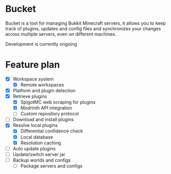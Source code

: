 # Bucket

Bucket is a tool for managing Bukkit Minecraft servers, it allows you to keep track of
plugins, updates and config files and synchronizes your changes across multiple servers,
even on different machines.

Development is currently ongoing

# Feature plan
- [X] Workspace system
	- [X] Remote workspaces
- [X] Platform and plugin detection
- [X] Retrieve plugins
	- [X] SpigotMC web scraping for plugins
	- [X] Modrinth API integration
	- [ ] Custom repository protocol
- [ ] Download and install plugins
- [X] Resolve local plugins
	- [X] Differential confidence check
	- [X] Local database
	- [X] Resolution caching
- [ ] Auto update plugins
- [ ] Update/switch server jar
- [ ] Backup worlds and configs
	- [ ] Package servers and configs
